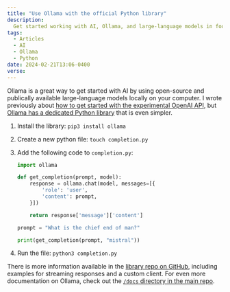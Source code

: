 ```yaml
---
title: "Use Ollama with the official Python library"
description:
  Get started working with AI, Ollama, and large-language models in four steps
tags:
  - Articles
  - AI
  - Ollama
  - Python
date: 2024-02-21T13:06-0400
verse:
---
```


Ollama is a great way to get started with AI by using open-source and publically
available large-language models locally on your computer. I wrote previously
about
[how to get started with the experimental OpenAI API](/articles/get-started-prompt-engineering-with-local-llms),
but
[Ollama has a dedicated Python library](https://github.com/ollama/ollama-python)
that is even simpler.

1.  Install the library: `pip3 install ollama`
2.  Create a new python file: `touch completion.py`
3.  Add the following code to `completion.py`:

    ```python
    import ollama

    def get_completion(prompt, model):
        response = ollama.chat(model, messages=[{
            'role': 'user',
            'content': prompt,
        }])

        return response['message']['content']

    prompt = "What is the chief end of man?"

    print(get_completion(prompt, "mistral"))
    ```

4.  Run the file: `python3 completion.py`

There is more information available in the
[library repo on GitHub](https://github.com/ollama/ollama-python?tab=readme-ov-file#api),
including examples for streaming responses and a custom client. For even more
documentation on Ollama, check out the
[`/docs` directory in the main repo](https://github.com/ollama/ollama/tree/main/docs).
